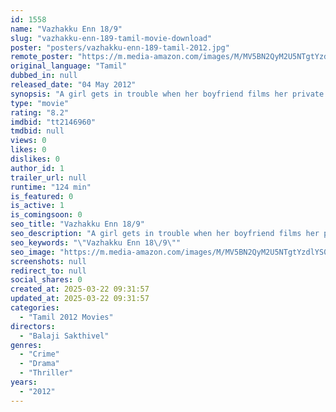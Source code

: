 ```yaml
---
id: 1558
name: "Vazhakku Enn 18/9"
slug: "vazhakku-enn-189-tamil-movie-download"
poster: "posters/vazhakku-enn-189-tamil-2012.jpg"
remote_poster: "https://m.media-amazon.com/images/M/MV5BN2QyM2U5NTgtYzdlYS00MjhiLWIzOTYtNTNiZTI1YTQ1ZGE3XkEyXkFqcGc@._V1_SX300.jpg"
original_language: "Tamil"
dubbed_in: null
released_date: "04 May 2012"
synopsis: "A girl gets in trouble when her boyfriend films her private moments on his mobile phone without her knowledge."
type: "movie"
rating: "8.2"
imdbid: "tt2146960"
tmdbid: null
views: 0
likes: 0
dislikes: 0
author_id: 1
trailer_url: null
runtime: "124 min"
is_featured: 0
is_active: 1
is_comingsoon: 0
seo_title: "Vazhakku Enn 18/9"
seo_description: "A girl gets in trouble when her boyfriend films her private moments on his mobile phone without her knowledge."
seo_keywords: "\"Vazhakku Enn 18\/9\""
seo_image: "https://m.media-amazon.com/images/M/MV5BN2QyM2U5NTgtYzdlYS00MjhiLWIzOTYtNTNiZTI1YTQ1ZGE3XkEyXkFqcGc@._V1_SX300.jpg"
screenshots: null
redirect_to: null
social_shares: 0
created_at: 2025-03-22 09:31:57
updated_at: 2025-03-22 09:31:57
categories:
  - "Tamil 2012 Movies"
directors:
  - "Balaji Sakthivel"
genres:
  - "Crime"
  - "Drama"
  - "Thriller"
years:
  - "2012"
---
```

